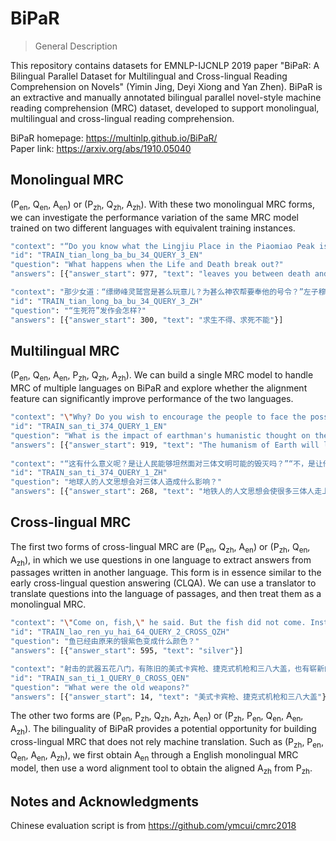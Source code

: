 # BiPaR

> General Description

This repository contains datasets for EMNLP-IJCNLP 2019 paper "BiPaR: A Bilingual Parallel Dataset for Multilingual
and Cross-lingual Reading Comprehension on Novels" (Yimin Jing, Deyi Xiong and Yan Zhen). BiPaR is an extractive and manually annotated bilingual parallel 
novel-style machine reading comprehension (MRC) dataset, developed to support monolingual, multilingual 
and cross-lingual reading comprehension. 

BiPaR homepage: <https://multinlp.github.io/BiPaR/>  
Paper link: <https://arxiv.org/abs/1910.05040>


## Monolingual MRC

(P<sub>en</sub>, Q<sub>en</sub>, A<sub>en</sub>) or (P<sub>zh</sub>, Q<sub>zh</sub>, A<sub>zh</sub>). With these two
monolingual MRC forms, we can investigate the performance variation of the same MRC model trained on two different 
languages with equivalent training instances.

```sh
"context": "“Do you know what the Lingjiu Place in the Piaomiao Peak is and why the Shennong should be at its command?”“Never have I heard it before until you told me. And indeed, I didn’t know the Shennong troubling us is obeying its order ” replied the master, who thought that even as the Shennong should be at its command, then the Lingjiu Palace in the Piaomiao Peak must be very formidable. But the Piaomiao Peak never had he heard before in the numerous mountains of Yunnan. The thought loaded an even heavier rock on his troubled heart, whose eyebrows were knitted. “Then another said, ‘As maybe the Waternuts in the Wuliang Hill could rid our master of the disease, we should get them anyway, even risking our necks,’” the girl said, after eating two more seeds. “Then the first one sighed, ‘None but Madam Tianshantonglao can break the spell of Life and Death in my body. And when the spell attacks, though the herb is efficacious, merely it can relieve the intense agony, which leaves you between death and life……’ This is what they said as walking away. Have I made it clear?”",			
"id": "TRAIN_tian_long_ba_bu_34_QUERY_3_EN"
"question": "What happens when the Life and Death break out?"
"answers": [{"answer_start": 977, "text": "leaves you between death and life"}]
```

```sh
"context": "那少女道：“缥缈峰灵鹫宫是甚么玩意儿？为甚么神农帮要奉他的号令？”左子穆道：“缥缈峰灵鹫宫甚么的，还是此刻第一遭从姑娘嘴里听到。我实不知神农帮原来还是奉了别人的号令，才来跟我们为难。”想到神农帮既须奉令行事，则那缥缈峰甚么的自然厉害之极，云岭之南千山万峰，可从来没听说有一座缥缈峰，忧心更增，不由得皱起了眉头。那少女吃了两粒瓜子，说道：“那时又听得另一人说道：‘帮主身上这病根子，既然无量山中的通天草或能解得，众兄弟拚着身受千刀万剑，也要去采这通天草到手。’先一人叹了口气，说道：‘我身上这“生死符”，除了天山童姥她老人家本人，谁也无法解得。通天草虽然药性灵异，也只是在“生死符”发作之时，稍稍减轻些求生不得、求死不能的苦楚而已……’他们几个人一面说，一面走远。我说得够清楚了吗？”",
"id": "TRAIN_tian_long_ba_bu_34_QUERY_3_ZH"
"question": "“生死符”发作会怎样?"
"answers": [{"answer_start": 300, "text": "求生不得、求死不能"}]
```

## Multilingual MRC

(P<sub>en</sub>, Q<sub>en</sub>, A<sub>en</sub>, P<sub>zh</sub>, Q<sub>zh</sub>, A<sub>zh</sub>). We can build a single MRC model to handle MRC of multiple languages on BiPaR and explore
whether the alignment feature can significantly improve performance of the two languages. 

```sh
"context": "\"Why? Do you wish to encourage the people to face the possible destruction of Trisolaran civilization with equanimity?\"\"No. It's to encourage them to face the destruction of Earth civilization with equanimity. You know very well that after we publicized our policy toward the Earth civilization, there was a wave of extremely dangerous pacifism. We have only now discovered that there are many like the listener of Post 1379. We must control and eliminate these weak sentiments.\"\"Princeps, this is mainly the result of recent messages received from the Earth. Your prediction has come true: The alienated forces on Earth really are growing. They have built a new transmission site completely under their control, and have begun to send us large amounts of information about Earth civilization.I must admit that their civilization has great appeal on Trisolaris. For our people, it sounds like sacred music from Heaven. The humanism of Earth will lead many Trisolarans onto the wrong path, just as Trisolaran civilization has already become a religion on Earth, Earth civilization has this potential on Trisolaris.\"",
"id": "TRAIN_san_ti_374_QUERY_1_EN"
"question": "What is the impact of earthman's humanistic thought on the trisolaran people?"
"answers": [{"answer_start": 919, "text": "The humanism of Earth will lead many Trisolarans onto the wrong path, just as Trisolaran civilization has already become a religion on Earth, Earth civilization has this potential on Trisolaris."}]
				
"context": "“这有什么意义呢？是让人民能够坦然面对三体文明可能的毁灭吗？”“不，是让他们坦然面对地球文明的毁灭。你也知道，在我们对地球文明的基本政策公布后，激发起一些极其危险的和平主义情绪。我们现在才发现，三体世界中像1379号监听员这样的人其实是很多的，必须控制和消除这种脆弱的情绪。”“元首，这种情绪主要是由最近来自地球的新信息引起的。您的预测实现了，地球上的异己力量果然在发展，他们建立了一个完全由自己控制的发射基地开始源源不断地向我们发送大量地球文明的信息。我得承认，地球文明在三体世界是很有杀伤力的，对我们的人民来说，那是来自天堂的圣乐。地铁人的人文思想会使很多三体人走上精神歧途，三体文明在地球已经成为一种宗教，而地球文明在三体世界也有这个可能。”",
"id": "TRAIN_san_ti_374_QUERY_1_ZH"
"question": "地球人的人文思想会对三体人造成什么影响？"
"answers": [{"answer_start": 268, "text": "地铁人的人文思想会使很多三体人走上精神歧途，三体文明在地球已经成为一种宗教，而地球文明在三体世界也有这个可能。"}]	
```

## Cross-lingual MRC

The first two forms of cross-lingual MRC are (P<sub>en</sub>, Q<sub>zh</sub>, A<sub>en</sub>) or (P<sub>zh</sub>, Q<sub>en</sub>, A<sub>zh</sub>), in which we use questions in one 
language to extract answers from passages written in another language. This form is in essence similar to the early 
cross-lingual question answering (CLQA). We can use a translator to translate questions into the language of passages, 
and then treat them as a monolingual MRC.

```sh
"context": "\"Come on, fish,\" he said. But the fish did not come. Instead he lay there wallowing now in the seas and the old man pulled the skiff up-onto him. When he was even with him and had the fish's head against the bow he could not believe his size. But he untied the harpoon rope from the bitt, passed it through the fish's gills and out his jaws, made a turn around his sword then passed the rope through the other gill, made another turn around the bill and knotted the double rope and made it fast to the bitt in the bow. He cut the rope then and went astern to noose the tail. The fist had turned silver from his original purple and silver, and the strips showed the same pale violet color as his tail. They were wider than a man's hand with his fingers spread and the fish's eye looked as detached as the mirrors in a periscope or as a saint in a procession. \"It was the only way to kill him,\" the old man said. He was feeling better since the water and he knew he would not go away and his head was clear.",
"id": "TRAIN_lao_ren_yu_hai_64_QUERY_2_CROSS_QZH"
"question": "鱼已经由原来的银紫色变成什么颜色？"
"answers": [{"answer_start": 595, "text": "silver"}]
```

```sh
"context": "射击的武器五花八门，有陈旧的美式卡宾枪、捷克式机枪和三八大盖，也有崭新的制式步枪和冲锋枪——后者是在“八月社论”发表之后从军队中偷抢来的——连同那些梭标和大刀等冷兵器，构成了一部浓缩的近现代史……“四．二八”的人在前面多次玩过这个游戏，在楼顶上站出来的人，除了挥舞旗帜外，有时还用喇叭筒喊口号或向下撒传单，每次他们都能在弹雨中全身而退，为自己挣到了崇高的荣誉这次出来的女孩儿显然也相信自己还有那样的幸运她挥舞着战旗，挥动着自己燃烧的青春，敌人将在这火焰中化为灰烬，理想世界明天就会在她那沸腾的热血中诞生……她陶醉在这鲜红灿烂的梦幻中，直到被一颗步枪子弹洞穿了胸膛",
"id": "TRAIN_san_ti_1_QUERY_0_CROSS_QEN"
"question": "What were the old weapons?"
"answers": [{"answer_start": 14, "text": "美式卡宾枪、捷克式机枪和三八大盖"}]
```

The other two forms are (P<sub>en</sub>, P<sub>zh</sub>, Q<sub>zh</sub>, A<sub>zh</sub>, A<sub>en</sub>) or (P<sub>zh</sub>, P<sub>en</sub>, Q<sub>en</sub>, A<sub>en</sub>, A<sub>zh</sub>). The bilinguality of BiPaR provides a 
potential opportunity for building cross-lingual MRC that does not rely machine translation. Such as  (P<sub>zh</sub>, P<sub>en</sub>, Q<sub>en</sub>, A<sub>en</sub>, A<sub>zh</sub>), 
we first obtain A<sub>en</sub> through a English monolingual MRC model, then use a word alignment tool to obtain the aligned A<sub>zh</sub> from P<sub>zh</sub>.


## Notes and Acknowledgments
Chinese evaluation script is from <https://github.com/ymcui/cmrc2018>